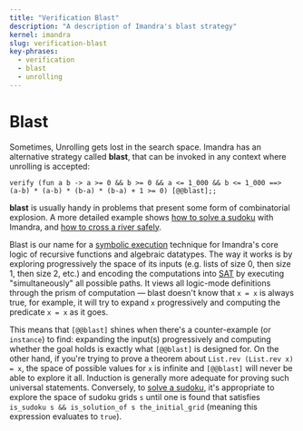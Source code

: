 ```yaml
---
title: "Verification Blast"
description: "A description of Imandra's blast strategy"
kernel: imandra
slug: verification-blast
key-phrases:
  - verification
  - blast
  - unrolling
---
```


# Blast

Sometimes, Unrolling gets lost in the search space. Imandra has an alternative strategy called **blast**, that can be invoked in any context where unrolling is accepted:

```{.imandra .input}
verify (fun a b -> a >= 0 && b >= 0 && a <= 1_000 && b <= 1_000 ==> (a-b) * (a-b) * (b-a) * (b-a) + 1 >= 0) [@@blast];;
```

**blast** is usually handy in problems that present some form of combinatorial explosion. A more detailed example shows [how to solve a sudoku](Sudoku.md) with Imandra, and [how to cross a river safely](Crossing%20the%20river%20safely.md).

Blast is our name for a [symbolic execution](https://en.wikipedia.org/wiki/Symbolic_execution) technique for Imandra's core logic of recursive functions and algebraic datatypes. The way it works is by exploring progressively the space of its inputs (e.g. lists of size 0, then size 1, then size 2, etc.) and encoding the computations into [SAT](https://en.wikipedia.org/wiki/Boolean_satisfiability_problem) by executing "simultaneously" all possible paths. It views all logic-mode definitions through the prism of computation — blast doesn't know that `x = x` is always true, for example, it will try to expand `x` progressively and computing the predicate `x = x` as it goes.

This means that `[@@blast]` shines when there's a counter-example (or `instance`) to find: expanding the input(s) progressively and computing whether the goal holds is exactly what `[@@blast]` is designed for. On the other hand, if you're trying to prove a theorem about `List.rev (List.rev x) = x`, the space of possible values for `x` is infinite and `[@@blast]` will never be able to explore it all. Induction is generally more adequate for proving such universal statements. Conversely, to [solve a sudoku](Sudoku.md), it's appropriate to explore the space of sudoku grids `s` until one is found that satisfies `is_sudoku s && is_solution_of s the_initial_grid` (meaning this expression evaluates to `true`).
